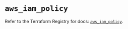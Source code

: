 # `aws_iam_policy`

Refer to the Terraform Registry for docs: [`aws_iam_policy`](https://registry.terraform.io/providers/hashicorp/aws/6.0.0/docs/resources/iam_policy).
